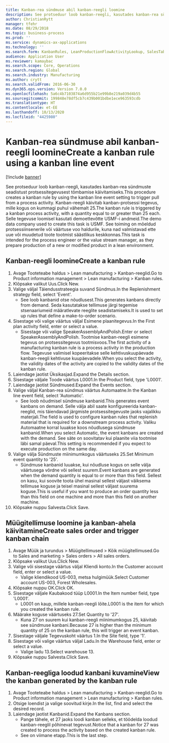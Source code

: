 ```yaml
---
title: Kanban-rea sündmuse abil kanban-reegli loomine
description: See protseduur loob kanban-reegli, kasutades kanban-rea sündmuste seadistust protsessitegevusest tõmbamise käivitamiseks.
author: ChristianRytt
manager: tfehr
ms.date: 08/29/2018
ms.topic: business-process
ms.prod: ''
ms.service: dynamics-ax-applications
ms.technology: ''
ms.search.form: KanbanRules, LeanProductionFlowActivityLookup, SalesTableListPage, SalesCreateOrder, SalesTable
audience: Application User
ms.reviewer: kamaybac
ms.search.scope: Core, Operations
ms.search.region: Global
ms.search.industry: Manufacturing
ms.author: crytt
ms.search.validFrom: 2016-06-30
ms.dyn365.ops.version: Version 7.0.0
ms.openlocfilehash: 5a6c4b7103874a6d955b21e99b8e219a039d4b55
ms.sourcegitcommit: 199848e78df5cb7c439b001bdbe1ece963593cdb
ms.translationtype: HT
ms.contentlocale: et-EE
ms.lasthandoff: 10/13/2020
ms.locfileid: "4425980"
---
```

# <a name="create-a-kanban-rule-using-a-kanban-line-event"></a><span data-ttu-id="36b9a-103">Kanban-rea sündmuse abil kanban-reegli loomine</span><span class="sxs-lookup"><span data-stu-id="36b9a-103">Create a kanban rule using a kanban line event</span></span>

[!include [banner](../../includes/banner.md)]

<span data-ttu-id="36b9a-104">See protseduur loob kanban-reegli, kasutades kanban-rea sündmuste seadistust protsessitegevusest tõmbamise käivitamiseks.</span><span class="sxs-lookup"><span data-stu-id="36b9a-104">This procedure creates a kanban rule by using the kanban line event setting to trigger pull from a process activity.</span></span> <span data-ttu-id="36b9a-105">Kanban-reegli käivitab kanban-protsessi tegevus, mille kogus on kummagi puhul vähemalt 25.</span><span class="sxs-lookup"><span data-stu-id="36b9a-105">The kanban rule is triggered by a kanban process activity, with a quantity equal to or greater than 25 each.</span></span> <span data-ttu-id="36b9a-106">Selle tegevuse loomisel kasutati demoettevõtte USMF-i andmeid.</span><span class="sxs-lookup"><span data-stu-id="36b9a-106">The demo data company used to create this task is USMF.</span></span> <span data-ttu-id="36b9a-107">See toiming on mõeldud protsessiinsenerile või väärtuse voo haldurile, kuna nad valmistavad ette uue või muudetud toote tootmist säästlikus keskkonnas.</span><span class="sxs-lookup"><span data-stu-id="36b9a-107">This task is intended for the process engineer or the value stream manager, as they prepare production of a new or modified product in a lean environment.</span></span>


## <a name="create-a-kanban-rule"></a><span data-ttu-id="36b9a-108">Kanban-reegli loomine</span><span class="sxs-lookup"><span data-stu-id="36b9a-108">Create a kanban rule</span></span>
1. <span data-ttu-id="36b9a-109">Avage Tooteteabe haldus > Lean manufacturing > Kanban-reeglid.</span><span class="sxs-lookup"><span data-stu-id="36b9a-109">Go to Product information management > Lean manufacturing > Kanban rules.</span></span>
2. <span data-ttu-id="36b9a-110">Klõpsake valikut Uus.</span><span class="sxs-lookup"><span data-stu-id="36b9a-110">Click New.</span></span>
3. <span data-ttu-id="36b9a-111">Valige väljal Täiendusstrateegia suvand Sündmus.</span><span class="sxs-lookup"><span data-stu-id="36b9a-111">In the Replenishment strategy field, select 'Event'.</span></span>
    * <span data-ttu-id="36b9a-112">See loob kanbanid otse nõudlusest.</span><span class="sxs-lookup"><span data-stu-id="36b9a-112">This generates kanbans directly from demand.</span></span> <span data-ttu-id="36b9a-113">Seda kasutatakse tellimuse järgi tegemise stsenaariumeid määratlevate reeglite seadistamiseks.</span><span class="sxs-lookup"><span data-stu-id="36b9a-113">It is used to set up rules that define a make-to-order scenario.</span></span>  
4. <span data-ttu-id="36b9a-114">Sisestage või valige väärtus väljal Esimene plaanitegevus.</span><span class="sxs-lookup"><span data-stu-id="36b9a-114">In the First plan activity field, enter or select a value.</span></span>
    * <span data-ttu-id="36b9a-115">Sisestage või valige SpeakerAssemblyAndPolish.</span><span class="sxs-lookup"><span data-stu-id="36b9a-115">Enter or select SpeakerAssemblyAndPolish.</span></span> <span data-ttu-id="36b9a-116">Tootmise kanban-reegli esimene tegevus on protsessitegevus tootmisvoos.</span><span class="sxs-lookup"><span data-stu-id="36b9a-116">The first activity of a manufacturing kanban rule is a process activity in the production flow.</span></span> <span data-ttu-id="36b9a-117">Tegevuse valimisel kopeeritakse selle kehtivuskuupäevade kanban-reegli kehtivuse kuupäevadele.</span><span class="sxs-lookup"><span data-stu-id="36b9a-117">When you select the activity, the validity dates of the activity are copied to the validity dates of the kanban rule.</span></span>  
5. <span data-ttu-id="36b9a-118">Laiendage jaotist Üksikasjad.</span><span class="sxs-lookup"><span data-stu-id="36b9a-118">Expand the Details section.</span></span>
6. <span data-ttu-id="36b9a-119">Sisestage väljale Toode väärtus L0001.</span><span class="sxs-lookup"><span data-stu-id="36b9a-119">In the Product field, type 'L0001'.</span></span>
7. <span data-ttu-id="36b9a-120">Laiendage jaotist Sündmused.</span><span class="sxs-lookup"><span data-stu-id="36b9a-120">Expand the Events section.</span></span>
8. <span data-ttu-id="36b9a-121">Valige väljal Kanban-rea sündmus väärtus Automaatne.</span><span class="sxs-lookup"><span data-stu-id="36b9a-121">In the Kanban line event field, select 'Automatic'.</span></span>
    * <span data-ttu-id="36b9a-122">See loob nõudmisel sündmuse kanbanid.</span><span class="sxs-lookup"><span data-stu-id="36b9a-122">This generates event kanbans on demand.</span></span>  <span data-ttu-id="36b9a-123">Selle välja abil saate konfigureerida kanban-reeglid, mis täiendavad järgmiste protsessitegevuste jaoks vajalikku materjali.</span><span class="sxs-lookup"><span data-stu-id="36b9a-123">The field is used to configure kanban rules that replenish material that is required for a downstream process activity.</span></span> <span data-ttu-id="36b9a-124">Valiku Automaatne korral luuakse koos nõudlusega sündmuse kanbanid.</span><span class="sxs-lookup"><span data-stu-id="36b9a-124">When you select Automatic, the event kanbans are created with the demand.</span></span> <span data-ttu-id="36b9a-125">See säte on soovitatav kui plaanite viia tootmise läbi samal päeval.</span><span class="sxs-lookup"><span data-stu-id="36b9a-125">This setting is recommended if you expect to execute production on the same day.</span></span>  
9. <span data-ttu-id="36b9a-126">Valige välja Sündmuste miinimumkogus väärtuseks 25.</span><span class="sxs-lookup"><span data-stu-id="36b9a-126">Set Minimum event quantity to '25'.</span></span>
    * <span data-ttu-id="36b9a-127">Sündmuse kanbanid luuakse, kui nõudluse kogus on selle välja väärtusega võrdne või sellest suurem.</span><span class="sxs-lookup"><span data-stu-id="36b9a-127">Event kanbans are generated when the demand quantity is equal to or more than this field.</span></span> <span data-ttu-id="36b9a-128">Sellest on kasu, kui soovite toota ühel masinal sellest väljast väiksema tellimuse koguse ja teisel masinal sellest väljast suurema koguse.</span><span class="sxs-lookup"><span data-stu-id="36b9a-128">This is useful if you want to produce an order quantity less than this field on one machine and more than this field on another machine.</span></span>  
10. <span data-ttu-id="36b9a-129">Klõpsake nuppu Salvesta.</span><span class="sxs-lookup"><span data-stu-id="36b9a-129">Click Save.</span></span>

## <a name="create-sales-order-and-trigger-kanban-chain"></a><span data-ttu-id="36b9a-130">Müügitellimuse loomine ja kanban-ahela käivitamine</span><span class="sxs-lookup"><span data-stu-id="36b9a-130">Create sales order and trigger kanban chain</span></span>
1. <span data-ttu-id="36b9a-131">Avage Müük ja turundus > Müügitellimused > Kõik müügitellimused.</span><span class="sxs-lookup"><span data-stu-id="36b9a-131">Go to Sales and marketing > Sales orders > All sales orders.</span></span>
2. <span data-ttu-id="36b9a-132">Klõpsake valikut Uus.</span><span class="sxs-lookup"><span data-stu-id="36b9a-132">Click New.</span></span>
3. <span data-ttu-id="36b9a-133">Valige või sisestage väärtus väljal Kliendi konto.</span><span class="sxs-lookup"><span data-stu-id="36b9a-133">In the Customer account field, enter or select a value.</span></span>
    * <span data-ttu-id="36b9a-134">Valige kliendikood US-003, metsa hulgimüük.</span><span class="sxs-lookup"><span data-stu-id="36b9a-134">Select Customer account US-003, Forest Wholesales.</span></span>  
4. <span data-ttu-id="36b9a-135">Klõpsake nuppu OK.</span><span class="sxs-lookup"><span data-stu-id="36b9a-135">Click OK.</span></span>
5. <span data-ttu-id="36b9a-136">Sisestage väljale Kaubakood tüüp L0001.</span><span class="sxs-lookup"><span data-stu-id="36b9a-136">In the Item number field, type 'L0001'.</span></span>
    * <span data-ttu-id="36b9a-137">L0001 on kaup, millele kanban-reegli lõite.</span><span class="sxs-lookup"><span data-stu-id="36b9a-137">L0001 is the item for which you created the kanban rule.</span></span>  
6. <span data-ttu-id="36b9a-138">Määrake koguse väärtuseks 27.</span><span class="sxs-lookup"><span data-stu-id="36b9a-138">Set Quantity to '27'.</span></span>
    * <span data-ttu-id="36b9a-139">Kuna 27 on suurem kui kanban-reegli miinimumkogus 25, käivitab see sündmuse kanbani.</span><span class="sxs-lookup"><span data-stu-id="36b9a-139">Because 27 is higher than the minimum quantity of 25 on the kanban rule, this will trigger an event kanban.</span></span>  
7. <span data-ttu-id="36b9a-140">Sisestage väljale Tegevuskoht väärtus 1.</span><span class="sxs-lookup"><span data-stu-id="36b9a-140">In the Site field, type '1'.</span></span>
8. <span data-ttu-id="36b9a-141">Sisestage või valige väärtus väljal Ladu.</span><span class="sxs-lookup"><span data-stu-id="36b9a-141">In the Warehouse field, enter or select a value.</span></span>
    * <span data-ttu-id="36b9a-142">Valige ladu 13.</span><span class="sxs-lookup"><span data-stu-id="36b9a-142">Select warehouse 13.</span></span>  
9. <span data-ttu-id="36b9a-143">Klõpsake nuppu Salvesta.</span><span class="sxs-lookup"><span data-stu-id="36b9a-143">Click Save.</span></span>

## <a name="view-the-kanban-generated-by-the-kanban-rule"></a><span data-ttu-id="36b9a-144">Kanban-reegliga loodud kanbani kuvamine</span><span class="sxs-lookup"><span data-stu-id="36b9a-144">View the kanban generated by the kanban rule</span></span>
1. <span data-ttu-id="36b9a-145">Avage Tooteteabe haldus > Lean manufacturing > Kanban-reeglid.</span><span class="sxs-lookup"><span data-stu-id="36b9a-145">Go to Product information management > Lean manufacturing > Kanban rules.</span></span>
2. <span data-ttu-id="36b9a-146">Otsige loendist ja valige soovitud kirje.</span><span class="sxs-lookup"><span data-stu-id="36b9a-146">In the list, find and select the desired record.</span></span>
3. <span data-ttu-id="36b9a-147">Laiendage jaotist Kanbanid.</span><span class="sxs-lookup"><span data-stu-id="36b9a-147">Expand the Kanbans section.</span></span>
    * <span data-ttu-id="36b9a-148">Pange tähele, et 27 jaoks loodi kanban selleks, et töödelda loodud kanban-reeglil põhinevat tegevust.</span><span class="sxs-lookup"><span data-stu-id="36b9a-148">Notice that a kanban for 27 was created to process the  activity based on the created kanban rule.</span></span>  
    * <span data-ttu-id="36b9a-149">See on viimane etapp.</span><span class="sxs-lookup"><span data-stu-id="36b9a-149">This is the last step.</span></span>  

